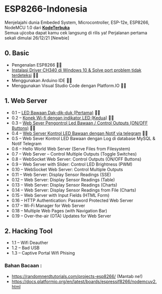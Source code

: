# ESP8266-Indonesia

Menjelajahi dunia Embeded System, Microcontroller, ESP-12e, ESP8266, NodeMCU 1.0 dari [**KodeTerbuka**](https://www.youtube.com/channel/UCCpWFUmq5cyXxXR-XYwO49As?sub_confirmation=1)  
Semua ujicoba dapat kamu cek langsung di rilis ya! Perjalanan pertama sekali dimulai 26/12/21 [Newbie]

## 0. Basic
- Pengenalan ESP8266 🏴‍☠️
- [Instalasi Driver CH340 di Windows 10 & Solve port problem tidak terdeteksi](https://www.youtube.com/watch?v=JKciV2dq6Zw) 🏴‍☠️
- Menggunakan Arduino IDE 🏴‍☠️
- Menggunakan Visual Studio Code dengan Platform.IO 🏴‍☠️

## 1. Web Server  
- 0.1 – [LED Bawaan Dak-dik-duk (Pertama)](https://github.com/irfnrdh/ESP8266-Indonesia/releases/tag/0.3) 🏴‍☠️
- 0.2 – [Konek Wi-fi dengan indikator LED (Kedua)](https://github.com/irfnrdh/ESP8266-Indonesia/releases/tag/0.4) 🏴‍☠️
- 0.3 – [Web Sever Pengontrol Led Bawaan / Control Outputs (ON/OFF Buttons)](https://github.com/irfnrdh/ESP8266-Indonesia/releases/tag/0.1) 🏴‍☠️
- 0.4 – [Web Server Kontrol LED Bawaan dengan Notif via telegram](https://github.com/irfnrdh/ESP8266-Indonesia/releases/tag/0.2) 🏴‍☠️
- 0.5 – Web Sever Kontrol LED Bawaan dengan Log di database MySQL & Notif Telegram  
- 0.6 – Hello World Web Server (Serve Files from Filesystem)     
- 0.7 – Web Server – Control Multiple Outputs (Toggle Switches)  
- 0.8 – WebSocket Web Server: Control Outputs (ON/OFF Buttons)  
- 0.9 – Web Server with Slider: Control LED Brightness (PWM)  
- 0.10 – WebSocket Web Server: Control Multiple Outputs  
- 0.11 – Web Server: Display Sensor Readings (SSE)  
- 0.12 – Web Server: Display Sensor Readings (Table)  
- 0.13 – Web Server: Display Sensor Readings (Charts)  
- 0.14 – Web Server: Display Sensor Readings from File (Charts)  
- 0.15 – Web Server with Input Fields (HTML Form)  
- 0.16 – HTTP Authentication: Password Protected Web Server  
- 0.17 – Wi-Fi Manager for Web Server  
- 0.18 – Multiple Web Pages (with Navigation Bar)  
- 0.19 – Over-the-air (OTA) Updates for Web Server  

## 2. Hacking Tool
- 1.1 – Wifi Deauther
- 1.2 – Bad USB
- 1.3 – Captive Portal Wifi Phising

### Bahan Bacaan :
- https://randomnerdtutorials.com/projects-esp8266/ (Mantab ne!)
- https://docs.platformio.org/en/latest/boards/espressif8266/nodemcuv2.html
